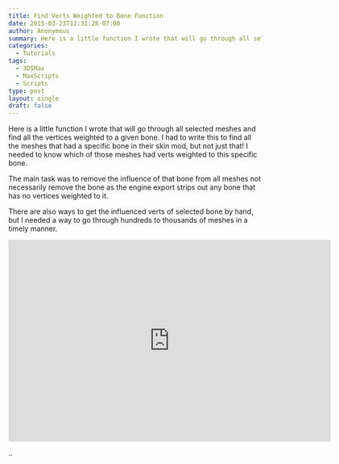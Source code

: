```yaml
---
title: Find Verts Weighted to Bone Function
date: 2015-03-23T12:31:28-07:00
author: Anonymous
summary: Here is a little function I wrote that will go through all selected meshes and find all the vertices weighted to a given bone. I had to write this to find all the meshes that had a specific bone in their skin mod, but not just that! I needed to know which of those meshes had verts weighted to this specific bone.
categories:
  - Tutorials
tags:
  - 3DSMax
  - MaxScripts
  - Scripts
type: post
layout: single
draft: false
---
```


Here is a little function I wrote that will go through all selected meshes and find all the vertices weighted to a given bone. I had to write this to find all the meshes that had a specific bone in their skin mod, but not just that! I needed to know which of those meshes had verts weighted to this specific bone.

The main task was to remove the influence of that bone from all meshes not necessarily remove the bone as the engine export strips out any bone that has no vertices weighted to it.

There are also ways to get the influenced verts of selected bone by hand, but I needed a way to go through hundreds to thousands of meshes in a timely manner.

<iframe src="https://player.vimeo.com/video/60972226" width="640" height="400" frameborder="0" webkitallowfullscreen mozallowfullscreen allowfullscreen></iframe>

..

<script <script src="https://gist.github.com/pepetd/7c05ca8f442869a188a342a94b38f837.js"></script>

